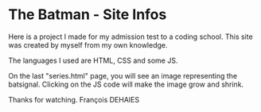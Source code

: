 # The Batman - Site Infos

Here is a project I made for my admission test to a coding school.
This site was created by myself from my own knowledge.

The languages ​​I used are HTML, CSS and some JS.

On the last "series.html" page, you will see an image representing the batsignal.
Clicking on the JS code will make the image grow and shrink.

Thanks for watching.
François DEHAIES

